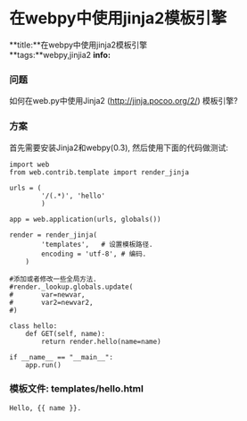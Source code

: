 # 在webpy中使用jinja2模板引擎  
**title:**在webpy中使用jinja2模板引擎  
**tags:**webpy,jinjia2
**info:**  

### 问题

如何在web.py中使用Jinja2 (http://jinja.pocoo.org/2/) 模板引擎?

### 方案

首先需要安装Jinja2和webpy(0.3), 然后使用下面的代码做测试:

    import web
    from web.contrib.template import render_jinja

    urls = (
            '/(.*)', 'hello'
            )
    
    app = web.application(urls, globals())
    
    render = render_jinja(
            'templates',   # 设置模板路径.
            encoding = 'utf-8', # 编码.
        )

    #添加或者修改一些全局方法.
    #render._lookup.globals.update(
    #       var=newvar,
    #       var2=newvar2,
    #)

    class hello:
        def GET(self, name):
            return render.hello(name=name)
    
    if __name__ == "__main__":
        app.run()

### 模板文件: templates/hello.html

    Hello, {{ name }}.
